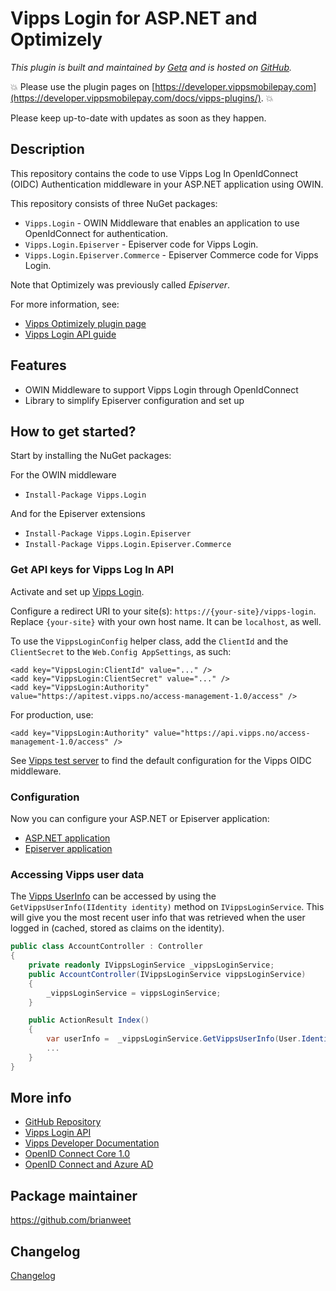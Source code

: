 <!-- START_METADATA
---
title: Vipps Login for ASP.NET and Optimizely plugin
sidebar_position: 1
pagination_next: null
pagination_prev: null
---
END_METADATA -->

# Vipps Login for ASP.NET and Optimizely

*This plugin is built and maintained by [Geta](https://getadigital.com/?epslanguage=en) and is hosted on [GitHub](https://github.com/vippsas/vipps-login-dotnet).*

<!-- START_COMMENT -->
💥 Please use the plugin pages on [https://developer.vippsmobilepay.com](https://developer.vippsmobilepay.com/docs/vipps-plugins/). 💥
<!-- END_COMMENT -->

Please keep up-to-date with updates as soon as they happen.

## Description

This repository contains the code to use Vipps Log In OpenIdConnect (OIDC) Authentication middleware in your ASP.NET application using OWIN.

This repository consists of three NuGet packages:

- `Vipps.Login` - OWIN Middleware that enables an application to use OpenIdConnect for authentication.
- `Vipps.Login.Episerver` - Episerver code for Vipps Login.
- `Vipps.Login.Episerver.Commerce` - Episerver Commerce code for Vipps Login.

Note that Optimizely was previously called *Episerver*.

For more information, see:

* [Vipps Optimizely plugin page](https://vipps.no/produkter-og-tjenester/bedrift/ta-betalt-paa-nett/ta-betalt-paa-nett/episerver/)
* [Vipps Login API guide](https://developer.vippsmobilepay.com/docs/APIs/login-api/)

## Features

- OWIN Middleware to support Vipps Login through OpenIdConnect
- Library to simplify Episerver configuration and set up

## How to get started?

Start by installing the NuGet packages:

For the OWIN middleware

- `Install-Package Vipps.Login`

And for the Episerver extensions

- `Install-Package Vipps.Login.Episerver`
- `Install-Package Vipps.Login.Episerver.Commerce`

### Get API keys for Vipps Log In API

Activate and set up [Vipps Login](https://developer.vippsmobilepay.com/docs/APIs/login-api/vipps-login-api-faq/#how-can-i-activate-and-set-up-vipps-login).

Configure a redirect URI to your site(s): `https://{your-site}/vipps-login`. Replace `{your-site}` with your own host name. It can be `localhost`, as well.

To use the `VippsLoginConfig` helper class, add the `ClientId` and the `ClientSecret` to the `Web.Config AppSettings`, as such:

```config
<add key="VippsLogin:ClientId" value="..." />
<add key="VippsLogin:ClientSecret" value="..." />
<add key="VippsLogin:Authority" value="https://apitest.vipps.no/access-management-1.0/access" />
```

For production, use:

```config
<add key="VippsLogin:Authority" value="https://api.vipps.no/access-management-1.0/access" />
```

See [Vipps test server](https://developer.vippsmobilepay.com/docs/vipps-developers/test-environment/#test-server)
to find the default configuration for the Vipps OIDC middleware.

### Configuration

Now you can configure your ASP.NET or Episerver application:

- [ASP.NET application](docs/configure-asp-net.md)
- [Episerver application](docs/configure-episerver.md)

### Accessing Vipps user data

The [Vipps UserInfo](https://developer.vippsmobilepay.com/docs/APIs/userinfo-api/)
can be accessed by using the `GetVippsUserInfo(IIdentity identity)` method on `IVippsLoginService`.
This will give you the most recent user info that was retrieved when the user logged in (cached, stored as claims on the identity).

```csharp
public class AccountController : Controller
{
    private readonly IVippsLoginService _vippsLoginService;
    public AccountController(IVippsLoginService vippsLoginService)
    {
        _vippsLoginService = vippsLoginService;
    }

    public ActionResult Index()
    {
        var userInfo =  _vippsLoginService.GetVippsUserInfo(User.Identity)
        ...
    }
}
```

## More info

- [GitHub Repository](https://github.com/vippsas/vipps-login-dotnet)
- [Vipps Login API](https://developer.vippsmobilepay.com/docs/APIs/login-api/)
- [Vipps Developer Documentation](https://developer.vippsmobilepay.com/)
- [OpenID Connect Core 1.0](https://openid.net/specs/openid-connect-core-1_0.html#CodeFlowAuth)
- [OpenID Connect and Azure AD](https://world.episerver.com/documentation/developer-guides/commerce/security/support-for-openid-connect-in-episerver-commerce/)

## Package maintainer

<https://github.com/brianweet>

## Changelog

[Changelog](CHANGELOG.md)

